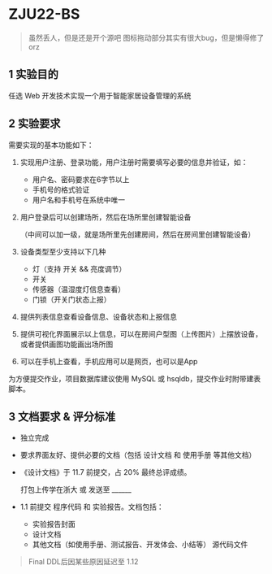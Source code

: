 # ZJU22-BS

> 虽然丢人，但是还是开个源吧
> 图标拖动部分其实有很大bug，但是懒得修了orz

## 1 实验目的

任选 Web 开发技术实现一个用于智能家居设备管理的系统

## 2 实验要求

需要实现的基本功能如下：
1. 实现用户注册、登录功能，用户注册时需要填写必要的信息并验证，如：

    - 用户名、密码要求在6字节以上
    - 手机号的格式验证
    - 用户名和手机号在系统中唯一

2. 用户登录后可以创建场所，然后在场所里创建智能设备
    
    （中间可以加一级，就是场所里先创建房间，然后在房间里创建智能设备）

3. 设备类型至少支持以下几种

    - 灯（支持 开关 && 亮度调节）
    - 开关
    - 传感器（温湿度灯信息查看）
    - 门锁（开关门状态上报）

4. 提供列表信息查看设备信息、设备状态和上报信息

5. 提供可视化界面展示以上信息，可以在房间户型图（上传图片）上摆放设备，
    或者提供画图功能画出场所图
6. 可以在手机上查看，手机应用可以是网页，也可以是App

为方便提交作业，项目数据库建议使用 MySQL 或 hsqldb，提交作业时附带建表脚本。

## 3 文档要求 & 评分标准

- 独立完成
- 要求界面友好、提供必要的文档（包括 设计文档 和 使用手册 等其他文档）

- 《设计文档》于 11.7 前提交，占 20% 最终总评成绩。
    
    打包上传学在浙大 或 发送至 ______

- 1.1 前提交 程序代码 和 实验报告。文档包括：

    - 实验报告封面
    - 设计文档
    - 其他文档（如使用手册、测试报告、开发体会、小结等）
    源代码文件

> Final DDL后因某些原因延迟至 1.12
